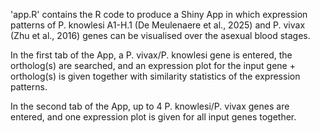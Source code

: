'app.R' contains the R code to produce a Shiny App in which expression patterns of P. knowlesi A1-H.1 (De Meulenaere et al., 2025) and P. vivax (Zhu et al., 2016) genes can be visualised over the asexual blood stages.

In the first tab of the App, a P. vivax/P. knowlesi gene is entered, the ortholog(s) are searched, and an expression plot for the input gene + ortholog(s) is given together with similarity statistics of the expression patterns.

In the second tab of the App, up to 4 P. knowlesi/P. vivax genes are entered, and one expression plot is given for all input genes together.
